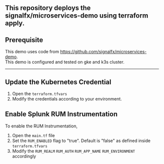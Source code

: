 
This repository deploys the signalfx/microservices-demo using terraform apply. 
---

## Prerequisite
This demo uses code from https://github.com/signalfx/microservices-demo.   
This demo is configured and tested on gke and k3s cluster. 

---
## Update the Kubernetes Credential 

1. Open the `terraform.tfvars`
2. Modify the credentials according to your environment.

## Enable Splunk RUM Instrumentation

To enable the RUM Instrumentation, 

1. Open the `main.tf` file
2. Set the `RUM_ENABLED` flag to "true". Default is "false" as defined inside `terraform.tfvars`
3. Modify the `RUM_REALM` `RUM_AUTH` `RUM_APP_NAME` `RUM_ENVIRONMENT` accordingly
